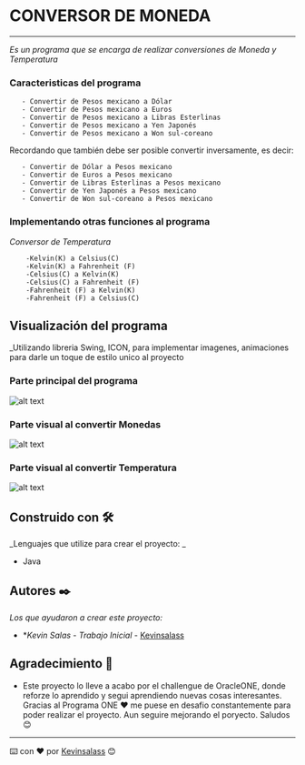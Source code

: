 # CONVERSOR DE MONEDA
---
_Es un programa que se encarga de realizar conversiones de Moneda y Temperatura_

### Caracteristicas del programa

       - Convertir de Pesos mexicano a Dólar
       - Convertir de Pesos mexicano a Euros
       - Convertir de Pesos mexicano a Libras Esterlinas
       - Convertir de Pesos mexicano a Yen Japonés
       - Convertir de Pesos mexicano a Won sul-coreano

Recordando que también debe ser posible convertir inversamente, es decir:

       - Convertir de Dólar a Pesos mexicano 
       - Convertir de Euros a Pesos mexicano 
       - Convertir de Libras Esterlinas a Pesos mexicano 
       - Convertir de Yen Japonés a Pesos mexicano 
       - Convertir de Won sul-coreano a Pesos mexicano 
       
### Implementando otras funciones al programa

_Conversor de Temperatura_

        -Kelvin(K) a Celsius(C)
        -Kelvin(K) a Fahrenheit (F)
        -Celsius(C) a Kelvin(K)
        -Celsius(C) a Fahrenheit (F)
        -Fahrenheit (F) a Kelvin(K)
        -Fahrenheit (F) a Celsius(C)

## Visualización del programa

_Utilizando libreria Swing, ICON, para implementar imagenes, animaciones para darle un toque de estilo unico al proyecto

### Parte principal del programa


![alt text](C:/Users/Edgar/OneDrive/Documentos/challenge/Desafio/src/imagen-challengue/parte1.png)


### Parte visual al convertir Monedas

![alt text](C:/Users/Edgar/OneDrive/Documentos/challenge/Desafio/src/imagen-challengue/parte2.png)

### Parte visual al convertir Temperatura 


![alt text](C:/Users/Edgar/OneDrive/Documentos/challenge/Desafio/src/imagen-challengue/parte3.png)


## Construido con 🛠️

_Lenguajes que utilize para crear el proyecto: _

* Java 

## Autores ✒️

_Los que ayudaron a crear este proyecto:_

* **Kevin Salas* - *Trabajo Inicial* - [Kevinsalass](https://github.com/kevinsalass)

## Agradecimiento 🎁

* Este proyecto lo lleve a acabo por el challengue de OracleONE, donde reforze lo aprendido y segui aprendiendo nuevas cosas interesantes. Gracias al Programa ONE ❤️
me puese en desafio constantemente para poder realizar el proyecto. Aun seguire mejorando el poryecto. Saludos 😊



---
⌨️ con ❤️ por [Kevinsalass](https://github.com/kevinsalass) 😊